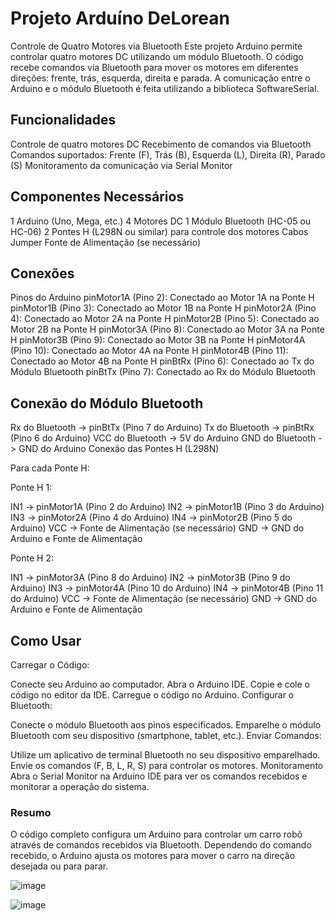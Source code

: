 # Projeto Arduíno DeLorean

Controle de Quatro Motores via Bluetooth
Este projeto Arduino permite controlar quatro motores DC utilizando um módulo Bluetooth. O código recebe comandos via Bluetooth para mover os motores em diferentes direções: frente, trás, esquerda, direita e parada. A comunicação entre o Arduino e o módulo Bluetooth é feita utilizando a biblioteca SoftwareSerial.

## Funcionalidades
Controle de quatro motores DC
Recebimento de comandos via Bluetooth
Comandos suportados: Frente (F), Trás (B), Esquerda (L), Direita (R), Parado (S)
Monitoramento da comunicação via Serial Monitor

## Componentes Necessários
1 Arduino (Uno, Mega, etc.)
4 Motores DC
1 Módulo Bluetooth (HC-05 ou HC-06)
2 Pontes H (L298N ou similar) para controle dos motores
Cabos Jumper
Fonte de Alimentação (se necessário)

## Conexões
Pinos do Arduino
pinMotor1A (Pino 2): Conectado ao Motor 1A na Ponte H
pinMotor1B (Pino 3): Conectado ao Motor 1B na Ponte H
pinMotor2A (Pino 4): Conectado ao Motor 2A na Ponte H
pinMotor2B (Pino 5): Conectado ao Motor 2B na Ponte H
pinMotor3A (Pino 8): Conectado ao Motor 3A na Ponte H
pinMotor3B (Pino 9): Conectado ao Motor 3B na Ponte H
pinMotor4A (Pino 10): Conectado ao Motor 4A na Ponte H
pinMotor4B (Pino 11): Conectado ao Motor 4B na Ponte H
pinBtRx (Pino 6): Conectado ao Tx do Módulo Bluetooth
pinBtTx (Pino 7): Conectado ao Rx do Módulo Bluetooth

## Conexão do Módulo Bluetooth
Rx do Bluetooth -> pinBtTx (Pino 7 do Arduino)
Tx do Bluetooth -> pinBtRx (Pino 6 do Arduino)
VCC do Bluetooth -> 5V do Arduino
GND do Bluetooth -> GND do Arduino
Conexão das Pontes H (L298N)

Para cada Ponte H:

Ponte H 1:

IN1 -> pinMotor1A (Pino 2 do Arduino)
IN2 -> pinMotor1B (Pino 3 do Arduino)
IN3 -> pinMotor2A (Pino 4 do Arduino)
IN4 -> pinMotor2B (Pino 5 do Arduino)
VCC -> Fonte de Alimentação (se necessário)
GND -> GND do Arduino e Fonte de Alimentação

Ponte H 2:

IN1 -> pinMotor3A (Pino 8 do Arduino)
IN2 -> pinMotor3B (Pino 9 do Arduino)
IN3 -> pinMotor4A (Pino 10 do Arduino)
IN4 -> pinMotor4B (Pino 11 do Arduino)
VCC -> Fonte de Alimentação (se necessário)
GND -> GND do Arduino e Fonte de Alimentação

## Como Usar
Carregar o Código:

Conecte seu Arduino ao computador.
Abra o Arduino IDE.
Copie e cole o código no editor da IDE.
Carregue o código no Arduino.
Configurar o Bluetooth:

Conecte o módulo Bluetooth aos pinos especificados.
Emparelhe o módulo Bluetooth com seu dispositivo (smartphone, tablet, etc.).
Enviar Comandos:

Utilize um aplicativo de terminal Bluetooth no seu dispositivo emparelhado.
Envie os comandos (F, B, L, R, S) para controlar os motores.
Monitoramento
Abra o Serial Monitor na Arduino IDE para ver os comandos recebidos e monitorar a operação do sistema.

### Resumo

O código completo configura um Arduino para controlar um carro robô através de comandos recebidos via Bluetooth. Dependendo do comando recebido, o Arduino ajusta os motores para mover o carro na direção desejada ou para parar.

![image](https://github.com/Vinirocha388/logicacarro/assets/158187426/92c3f3c6-2e47-4e8d-80f4-9e602e998be7)

![image](https://github.com/Vinirocha388/logicacarro/assets/158187426/c0166e30-2e0b-4512-b498-44499d03708c)




